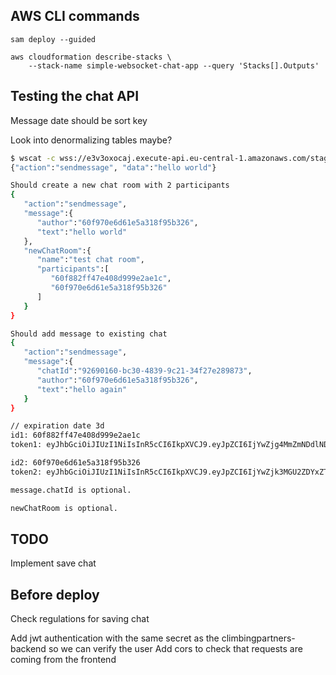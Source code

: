 ## AWS CLI commands

```
sam deploy --guided

aws cloudformation describe-stacks \
    --stack-name simple-websocket-chat-app --query 'Stacks[].Outputs'
```

## Testing the chat API
 
Message date should be sort key

Look into denormalizing tables maybe?

``` bash
$ wscat -c wss://e3v3oxocaj.execute-api.eu-central-1.amazonaws.com/staging
{"action":"sendmessage", "data":"hello world"}

Should create a new chat room with 2 participants
{
   "action":"sendmessage",
   "message":{
      "author":"60f970e6d61e5a318f95b326",
      "text":"hello world"
   },
   "newChatRoom":{
      "name":"test chat room",
      "participants":[
         "60f882ff47e408d999e2ae1c",
         "60f970e6d61e5a318f95b326"
      ]
   }
}

Should add message to existing chat
{
   "action":"sendmessage",
   "message":{
      "chatId":"92690160-bc30-4839-9c21-34f27e289873",
      "author":"60f970e6d61e5a318f95b326",
      "text":"hello again"
   }
}

// expiration date 3d
id1: 60f882ff47e408d999e2ae1c
token1: eyJhbGciOiJIUzI1NiIsInR5cCI6IkpXVCJ9.eyJpZCI6IjYwZjg4MmZmNDdlNDA4ZDk5OWUyYWUxYyIsImlhdCI6MTYyNjk3MTkzNiwiZXhwIjoxNjI3MjMxMTM2fQ.ZFRrQFRWxUStz8NR_slrFzq3QhyCSI5hWKY7Zdm9BzY

id2: 60f970e6d61e5a318f95b326
token2: eyJhbGciOiJIUzI1NiIsInR5cCI6IkpXVCJ9.eyJpZCI6IjYwZjk3MGU2ZDYxZTVhMzE4Zjk1YjMyNiIsImlhdCI6MTYyNjk3MTk5NCwiZXhwIjoxNjI3MjMxMTk0fQ.xfuwwRuxQzxKIYbX7BMDAdOHX05oicz3l5HTRX7xwdU

message.chatId is optional.

newChatRoom is optional.
```

## TODO

Implement save chat



## Before deploy



Check regulations for saving chat

Add jwt authentication with the same secret as the climbingpartners-backend so we can verify the user
Add cors to check that requests are coming from the frontend

